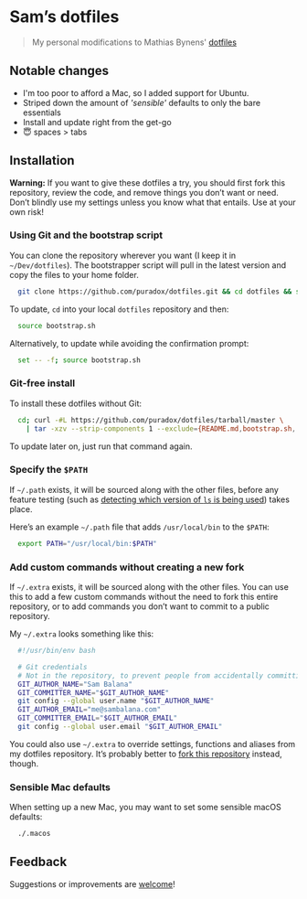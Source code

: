 Sam’s dotfiles
==============
 > My personal modifications to Mathias Bynens' [dotfiles](https://github.com/mathiasbynens/dotfiles)

## Notable changes
 - I'm too poor to afford a Mac, so I added support for Ubuntu.
 - Striped down the amount of *'sensible'* defaults to only the bare essentials
 - Install and update right from the get-go
 - :innocent: spaces > tabs

## Installation

**Warning:** If you want to give these dotfiles a try, you should first fork this repository, review the code, and remove things you don’t want or need. Don’t blindly use my settings unless you know what that entails. Use at your own risk!

### Using Git and the bootstrap script

You can clone the repository wherever you want (I keep it in `~/Dev/dotfiles`). The bootstrapper script will pull in the latest version and copy the files to your home folder.

```bash
  git clone https://github.com/puradox/dotfiles.git && cd dotfiles && source bootstrap.sh
```

To update, `cd` into your local `dotfiles` repository and then:

```bash
  source bootstrap.sh
```

Alternatively, to update while avoiding the confirmation prompt:

```bash
  set -- -f; source bootstrap.sh
```

### Git-free install

To install these dotfiles without Git:

```bash
  cd; curl -#L https://github.com/puradox/dotfiles/tarball/master \
    | tar -xzv --strip-components 1 --exclude={README.md,bootstrap.sh,.osx,LICENSE-MIT.txt}
```

To update later on, just run that command again.

### Specify the `$PATH`

If `~/.path` exists, it will be sourced along with the other files, before any feature testing (such as [detecting which version of `ls` is being used](https://github.com/puradox/dotfiles/blob/aff769fd75225d8f2e481185a71d5e05b76002dc/.aliases#L21-26)) takes place.

Here’s an example `~/.path` file that adds `/usr/local/bin` to the `$PATH`:

```bash
  export PATH="/usr/local/bin:$PATH"
```

### Add custom commands without creating a new fork

If `~/.extra` exists, it will be sourced along with the other files. You can use this to add a few custom commands without the need to fork this entire repository, or to add commands you don’t want to commit to a public repository.

My `~/.extra` looks something like this:

```bash
  #!/usr/bin/env bash

  # Git credentials
  # Not in the repository, to prevent people from accidentally committing under my name
  GIT_AUTHOR_NAME="Sam Balana"
  GIT_COMMITTER_NAME="$GIT_AUTHOR_NAME"
  git config --global user.name "$GIT_AUTHOR_NAME"
  GIT_AUTHOR_EMAIL="me@sambalana.com"
  GIT_COMMITTER_EMAIL="$GIT_AUTHOR_EMAIL"
  git config --global user.email "$GIT_AUTHOR_EMAIL"
```

You could also use `~/.extra` to override settings, functions and aliases from my dotfiles repository. It’s probably better to [fork this repository](https://github.com/puradox/dotfiles/fork) instead, though.

### Sensible Mac defaults

When setting up a new Mac, you may want to set some sensible macOS defaults:

```bash
  ./.macos
```

## Feedback

Suggestions or improvements are
[welcome](https://github.com/puradox/dotfiles/issues)!
